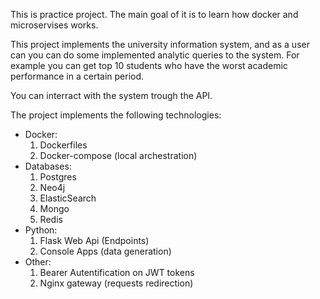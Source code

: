 This is practice project. The main goal of it is to learn how docker and microservises works. 

This project implements the university information system, and as a user can you can do some implemented analytic queries to the system. For example you can get top 10 students who have the worst academic performance in a certain period.

You can interract with the system trough the API. 

The project implements the following technologies:
- Docker:
  1. Dockerfiles
  2. Docker-compose (local archestration)
- Databases:
  1. Postgres
  2. Neo4j
  3. ElasticSearch
  4. Mongo
  5. Redis
- Python:
  1. Flask Web Api (Endpoints)
  2. Console Apps (data generation)
- Other:
  1. Bearer Autentification on JWT tokens
  2. Nginx gateway (requests redirection)
